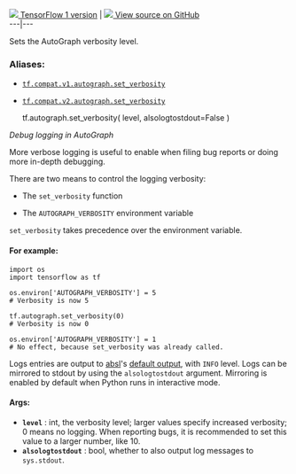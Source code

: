 [ ![](https://tensorflow.google.cn/images/tf_logo_32px.png) TensorFlow 1
version](/versions/r1.15/api_docs/python/tf/autograph/set_verbosity) |  [
![](https://tensorflow.google.cn/images/GitHub-Mark-32px.png) View source on
GitHub
](https://github.com/tensorflow/tensorflow/blob/r2.0/tensorflow/python/autograph/utils/ag_logging.py#L40-L88)  
---|---  
  
Sets the AutoGraph verbosity level.

### Aliases:

  * [`tf.compat.v1.autograph.set_verbosity`](/api_docs/python/tf/autograph/set_verbosity)
  * [`tf.compat.v2.autograph.set_verbosity`](/api_docs/python/tf/autograph/set_verbosity)

    
    
    tf.autograph.set_verbosity(
        level,
        alsologtostdout=False
    )
    

_Debug logging in AutoGraph_

More verbose logging is useful to enable when filing bug reports or doing more
in-depth debugging.

There are two means to control the logging verbosity:

  * The `set_verbosity` function

  * The `AUTOGRAPH_VERBOSITY` environment variable

`set_verbosity` takes precedence over the environment variable.

#### For example:

    
    
    import os
    import tensorflow as tf
    
    os.environ['AUTOGRAPH_VERBOSITY'] = 5
    # Verbosity is now 5
    
    tf.autograph.set_verbosity(0)
    # Verbosity is now 0
    
    os.environ['AUTOGRAPH_VERBOSITY'] = 1
    # No effect, because set_verbosity was already called.
    

Logs entries are output to [absl](https://abseil.io)'s [default
output](https://abseil.io/docs/python/guides/logging), with `INFO` level. Logs
can be mirrored to stdout by using the `alsologtostdout` argument. Mirroring
is enabled by default when Python runs in interactive mode.

#### Args:

  * **`level`** : int, the verbosity level; larger values specify increased verbosity; 0 means no logging. When reporting bugs, it is recommended to set this value to a larger number, like 10.
  * **`alsologtostdout`** : bool, whether to also output log messages to `sys.stdout`.

